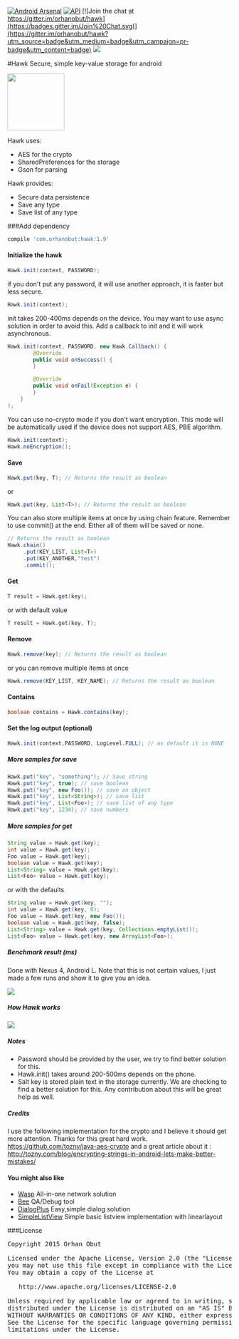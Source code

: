 [![Android Arsenal](https://img.shields.io/badge/Android%20Arsenal-Hawk-brightgreen.svg?style=flat)](https://android-arsenal.com/details/1/1568)      [![API](https://img.shields.io/badge/API-8%2B-brightgreen.svg?style=flat)](https://android-arsenal.com/api?level=8)   [![Join the chat at https://gitter.im/orhanobut/hawk](https://badges.gitter.im/Join%20Chat.svg)](https://gitter.im/orhanobut/hawk?utm_source=badge&utm_medium=badge&utm_campaign=pr-badge&utm_content=badge)  [![](https://img.shields.io/badge/AndroidWeekly-%23141-blue.svg)](http://androidweekly.net/issues/issue-141)

#Hawk
Secure, simple key-value storage for android

<img src='https://github.com/orhanobut/hawk/blob/master/images/hawk-logo.png' width='128' height='128'/>

Hawk uses:
- AES for the crypto
- SharedPreferences for the storage
- Gson for parsing

Hawk provides:
- Secure data persistence
- Save any type
- Save list of any type

###Add dependency
```groovy
compile 'com.orhanobut:hawk:1.9'
```

#### Initialize the hawk
```java
Hawk.init(context, PASSWORD);
```
if you don't put any password, it will use another approach, it is faster but less secure.

```java
Hawk.init(context);
```

init takes 200-400ms depends on the device. You may want to use async solution in order to avoid this. Add a callback to init and it will work asynchronous.
```java
Hawk.init(context, PASSWORD, new Hawk.Callback() {
        @Override
        public void onSuccess() {
        }

        @Override
        public void onFail(Exception e) {
        }
    }
);
```

You can use no-crypto mode if you don't want encryption. This mode will be automatically used if the device does not
support AES, PBE algorithm.
```java
Hawk.init(context);
Hawk.noEncryption();
```

#### Save
```java
Hawk.put(key, T); // Returns the result as boolean
```
or
```java
Hawk.put(key, List<T>); // Returns the result as boolean
```
You can also store multiple items at once by using chain feature. Remember to use commit() at the end. Either all of them will be saved or none.
```java
// Returns the result as boolean
Hawk.chain()
     .put(KEY_LIST, List<T>)
     .put(KEY_ANOTHER,"test")
     .commit();
```

#### Get
```java
T result = Hawk.get(key);
```
or with default value

```java
T result = Hawk.get(key, T);
```

#### Remove
```java
Hawk.remove(key); // Returns the result as boolean
```
or you can remove multiple items at once
```java
Hawk.remove(KEY_LIST, KEY_NAME); // Returns the result as boolean
```
#### Contains
```java
boolean contains = Hawk.contains(key);
```

#### Set the log output (optional)
```java
Hawk.init(context,PASSWORD, LogLevel.FULL); // as default it is NONE
```

##### More samples for save

```java
Hawk.put("key", "something"); // Save string
Hawk.put("key", true); // save boolean
Hawk.put("key", new Foo()); // save an object
Hawk.put("key", List<String>); // save list
Hawk.put("key", List<Foo>); // save list of any type
Hawk.put("key", 1234); // save numbers
```

##### More samples for get

```java
String value = Hawk.get(key);
int value = Hawk.get(key);
Foo value = Hawk.get(key);
boolean value = Hawk.get(key);
List<String> value = Hawk.get(key);
List<Foo> value = Hawk.get(key);
```
or with the defaults
```java
String value = Hawk.get(key, "");
int value = Hawk.get(key, 0);
Foo value = Hawk.get(key, new Foo());
boolean value = Hawk.get(key, false);
List<String> value = Hawk.get(key, Collections.emptyList());
List<Foo> value = Hawk.get(key, new ArrayList<Foo>);
```

##### Benchmark result (ms)
Done with Nexus 4, Android L. Note that this is not certain values, I just made a few runs and show it to give you an idea.

<img src='https://github.com/orhanobut/hawk/blob/master/images/benchmark.png'/>

##### How Hawk works

<img src='https://github.com/orhanobut/hawk/blob/master/images/flow-chart.png'/>

##### Notes
- Password should be provided by the user, we try to find better solution for this.
- Hawk.init() takes around 200-500ms depends on the phone.
- Salt key is stored plain text in the storage currently. We are checking to find a better solution for this. Any contribution about this will be great help as well.

##### Credits
I use the following implementation for the crypto and I believe it should get more attention. Thanks for this great hard work. https://github.com/tozny/java-aes-crypto and a great article about it : http://tozny.com/blog/encrypting-strings-in-android-lets-make-better-mistakes/

#### You might also like
- [Wasp](https://github.com/orhanobut/wasp) All-in-one network solution
- [Bee](https://github.com/orhanobut/bee) QA/Debug tool
- [DialogPlus](https://github.com/orhanobut/dialogplus) Easy,simple dialog solution
- [SimpleListView](https://github.com/orhanobut/simplelistview) Simple basic listview implementation with linearlayout

###License
<pre>
Copyright 2015 Orhan Obut

Licensed under the Apache License, Version 2.0 (the "License");
you may not use this file except in compliance with the License.
You may obtain a copy of the License at

   http://www.apache.org/licenses/LICENSE-2.0

Unless required by applicable law or agreed to in writing, software
distributed under the License is distributed on an "AS IS" BASIS,
WITHOUT WARRANTIES OR CONDITIONS OF ANY KIND, either express or implied.
See the License for the specific language governing permissions and
limitations under the License.
</pre>

